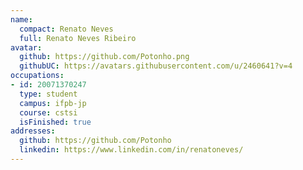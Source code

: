 ```yaml
---
name:
  compact: Renato Neves
  full: Renato Neves Ribeiro
avatar:
  github: https://github.com/Potonho.png
  githubUC: https://avatars.githubusercontent.com/u/2460641?v=4
occupations:
- id: 20071370247
  type: student
  campus: ifpb-jp
  course: cstsi
  isFinished: true
addresses:
  github: https://github.com/Potonho
  linkedin: https://www.linkedin.com/in/renatoneves/
---
```

